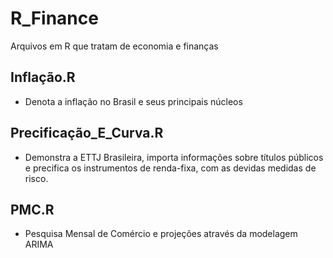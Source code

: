 # R_Finance
Arquivos em R que tratam de economia e finanças

## Inflação.R
- Denota a inflação no Brasil e seus principais núcleos

## Precificação_E_Curva.R
- Demonstra a ETTJ Brasileira, importa informações sobre títulos públicos e precifica os instrumentos de renda-fixa, com as devidas medidas de risco.

## PMC.R
- Pesquisa Mensal de Comércio e projeções através da modelagem ARIMA

